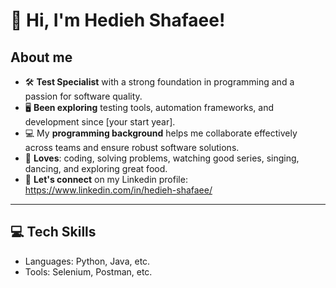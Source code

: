 # 👋 Hi, I'm Hedieh Shafaee!

## About me
- 🛠 **Test Specialist** with a strong foundation in programming and a passion for software quality.
- 🖥 **Been exploring** testing tools, automation frameworks, and development since [your start year].
- 💻 My **programming background** helps me collaborate effectively across teams and ensure robust software solutions.
- 🌟 **Loves**: coding, solving problems, watching good series, singing, dancing, and exploring great food.
- 📧 **Let's connect** on my Linkedin profile: https://www.linkedin.com/in/hedieh-shafaee/

---

## 💻 Tech Skills
- Languages: Python, Java, etc.
- Tools: Selenium, Postman, etc.
